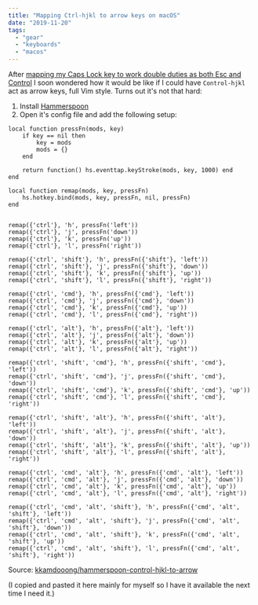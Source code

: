 ```yaml
---
title: "Mapping Ctrl-hjkl to arrow keys on macOS"
date: "2019-11-20"
tags:
  - "gear"
  - "keyboards"
  - "macos"
---
```


After [mapping my Caps Lock key to work double duties as both Esc and Control](https://medium.com/@pechyonkin/how-to-map-capslock-to-control-and-escape-on-mac-60523a64022b) I soon wondered how it would be like if I could have `Control-hjkl` act as arrow keys, full Vim style. Turns out it's not that hard:

1. Install [Hammerspoon](https://www.hammerspoon.org/)
2. Open it's config file and add the following setup:

```
local function pressFn(mods, key)
	if key == nil then
		key = mods
		mods = {}
	end

	return function() hs.eventtap.keyStroke(mods, key, 1000) end
end

local function remap(mods, key, pressFn)
	hs.hotkey.bind(mods, key, pressFn, nil, pressFn)
end


remap({'ctrl'}, 'h', pressFn('left'))
remap({'ctrl'}, 'j', pressFn('down'))
remap({'ctrl'}, 'k', pressFn('up'))
remap({'ctrl'}, 'l', pressFn('right'))

remap({'ctrl', 'shift'}, 'h', pressFn({'shift'}, 'left'))
remap({'ctrl', 'shift'}, 'j', pressFn({'shift'}, 'down'))
remap({'ctrl', 'shift'}, 'k', pressFn({'shift'}, 'up'))
remap({'ctrl', 'shift'}, 'l', pressFn({'shift'}, 'right'))

remap({'ctrl', 'cmd'}, 'h', pressFn({'cmd'}, 'left'))
remap({'ctrl', 'cmd'}, 'j', pressFn({'cmd'}, 'down'))
remap({'ctrl', 'cmd'}, 'k', pressFn({'cmd'}, 'up'))
remap({'ctrl', 'cmd'}, 'l', pressFn({'cmd'}, 'right'))

remap({'ctrl', 'alt'}, 'h', pressFn({'alt'}, 'left'))
remap({'ctrl', 'alt'}, 'j', pressFn({'alt'}, 'down'))
remap({'ctrl', 'alt'}, 'k', pressFn({'alt'}, 'up'))
remap({'ctrl', 'alt'}, 'l', pressFn({'alt'}, 'right'))

remap({'ctrl', 'shift', 'cmd'}, 'h', pressFn({'shift', 'cmd'}, 'left'))
remap({'ctrl', 'shift', 'cmd'}, 'j', pressFn({'shift', 'cmd'}, 'down'))
remap({'ctrl', 'shift', 'cmd'}, 'k', pressFn({'shift', 'cmd'}, 'up'))
remap({'ctrl', 'shift', 'cmd'}, 'l', pressFn({'shift', 'cmd'}, 'right'))

remap({'ctrl', 'shift', 'alt'}, 'h', pressFn({'shift', 'alt'}, 'left'))
remap({'ctrl', 'shift', 'alt'}, 'j', pressFn({'shift', 'alt'}, 'down'))
remap({'ctrl', 'shift', 'alt'}, 'k', pressFn({'shift', 'alt'}, 'up'))
remap({'ctrl', 'shift', 'alt'}, 'l', pressFn({'shift', 'alt'}, 'right'))

remap({'ctrl', 'cmd', 'alt'}, 'h', pressFn({'cmd', 'alt'}, 'left'))
remap({'ctrl', 'cmd', 'alt'}, 'j', pressFn({'cmd', 'alt'}, 'down'))
remap({'ctrl', 'cmd', 'alt'}, 'k', pressFn({'cmd', 'alt'}, 'up'))
remap({'ctrl', 'cmd', 'alt'}, 'l', pressFn({'cmd', 'alt'}, 'right'))

remap({'ctrl', 'cmd', 'alt', 'shift'}, 'h', pressFn({'cmd', 'alt', 'shift'}, 'left'))
remap({'ctrl', 'cmd', 'alt', 'shift'}, 'j', pressFn({'cmd', 'alt', 'shift'}, 'down'))
remap({'ctrl', 'cmd', 'alt', 'shift'}, 'k', pressFn({'cmd', 'alt', 'shift'}, 'up'))
remap({'ctrl', 'cmd', 'alt', 'shift'}, 'l', pressFn({'cmd', 'alt', 'shift'}, 'right'))
```

Source: [kkamdooong/hammerspoon-control-hjkl-to-arrow](https://github.com/kkamdooong/hammerspoon-control-hjkl-to-arrow/blob/master/init.lua)

(I copied and pasted it here mainly for myself so I have it available the next time I need it.)
